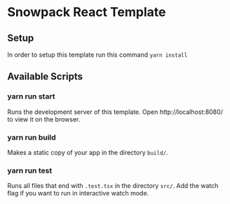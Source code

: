 # Snowpack React Template

## Setup

In order to setup this template run this command `yarn install`

## Available Scripts

### yarn run start

Runs the development server of this template.
Open http://localhost:8080/ to view it on the browser.

### yarn run build

Makes a static copy of your app in the directory `build/`.

### yarn run test

Runs all files that end with `.test.tsx` in the directory `src/`.
Add the watch flag if you want to run in interactive watch mode.
